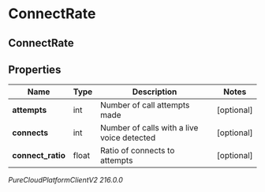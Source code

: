 # ConnectRate

## ConnectRate

## Properties

|Name | Type | Description | Notes|
|------------ | ------------- | ------------- | -------------|
| **attempts** | int | Number of call attempts made | [optional] |
| **connects** | int | Number of calls with a live voice detected | [optional] |
| **connect_ratio** | float | Ratio of connects to attempts | [optional] |



_PureCloudPlatformClientV2 216.0.0_
